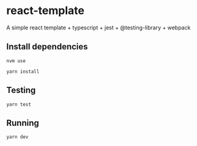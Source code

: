 # react-template
A simple react template + typescript + jest + @testing-library + webpack

## Install dependencies
```
nvm use
```

```
yarn install
```

## Testing

```
yarn test
````

## Running

```
yarn dev
```
